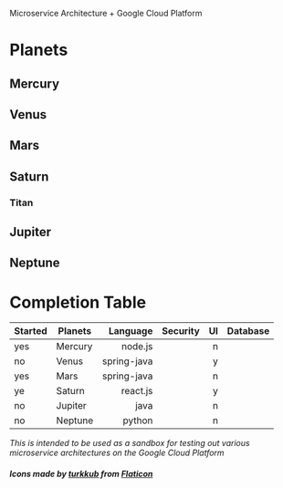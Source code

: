 Microservice Architecture + Google Cloud Platform
 
 
 
# Planets
## Mercury
## Venus
## Mars
## Saturn 
  ### Titan
## Jupiter
## Neptune
 
# Completion Table
| Started | Planets       |Language     | Security      | UI    | Database |
| ------- | ------------- |--------:    |:-------------:| -----:|---------:|
| yes     | Mercury       | node.js     |               |  n    |          |
| no      | Venus         | spring-java |               |  y    |          |
| yes     | Mars          | spring-java |               |  n    |          |
| ye      | Saturn        | react.js    |               |  y    |          |
| no      | Jupiter       | java        |               |  n    |          |
| no      | Neptune       | python      |               |  n    |          |


 
 *This is intended to be used as a sandbox for testing out various microservice architectures on the Google Cloud Platform* 
 
 ##### *Icons made by [turkkub](https://www.flaticon.com/authors/turkkub) from [Flaticon](https://www.flaticon.com/")*
